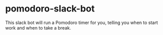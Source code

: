 # pomodoro-slack-bot

This slack bot will run a Pomodoro timer for you, telling you when to start work and when to take a break.
